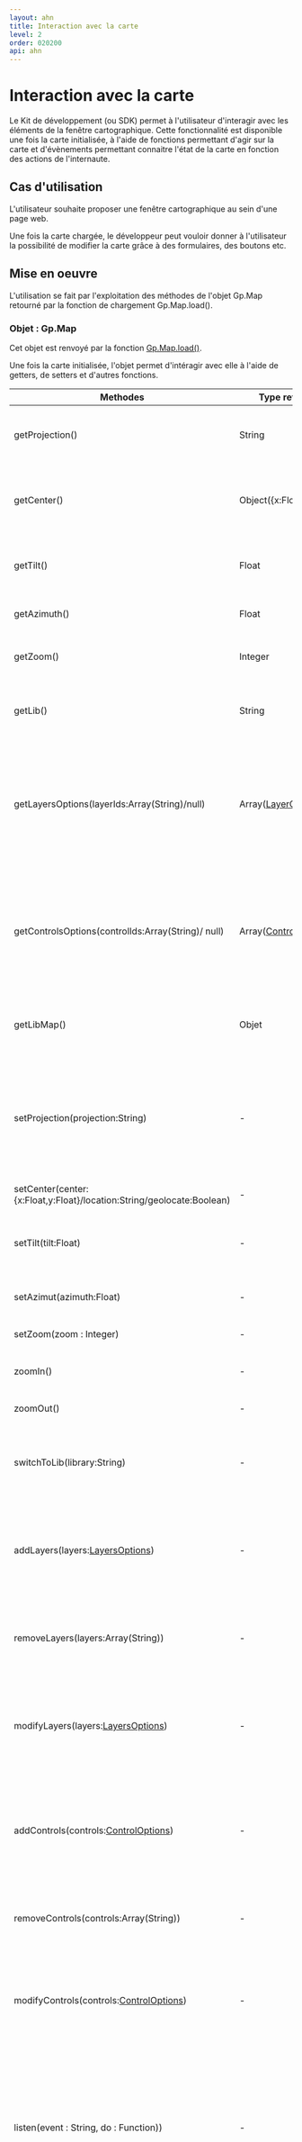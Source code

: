 ```yaml
---
layout: ahn
title: Interaction avec la carte
level: 2
order: 020200
api: ahn
---
```

# Interaction avec la carte

Le Kit de développement (ou SDK) permet à l'utilisateur d'interagir avec les éléments de la fenêtre cartographique. Cette fonctionnalité est disponible une fois la carte initialisée, à l'aide de fonctions permettant d'agir sur la carte et d'évènements permettant connaitre l'état de la carte en fonction des actions de l'internaute.

## Cas d'utilisation

L'utilisateur souhaite proposer une fenêtre cartographique au sein d'une page web.

Une fois la carte chargée, le développeur peut vouloir donner à l'utilisateur la possibilité de modifier la carte grâce à des formulaires, des boutons etc.

## Mise en oeuvre

L'utilisation se fait par l'exploitation des méthodes de l'objet Gp.Map retourné par la fonction de chargement Gp.Map.load().

### Objet : Gp.Map

Cet objet est renvoyé par la fonction [Gp.Map.load()](./dd_configuration-carte.html#gpMapLoad).

Une fois la carte initialisée, l'objet permet d'intéragir avec elle à l'aide de getters, de setters et d'autres fonctions.

Methodes | Type retourné | Valeur
-|-|-|
getProjection() | String | Retourne le code de la projection courante de la carte.
getCenter() | Object({x:Float,y:Float}) | Retourne les coordonnées du centre de la carte dans la projection courante.
getTilt() | Float | Retourne l'inclinaison de la caméra (uniquement 3d).
getAzimuth() | Float | Retourne l'azimut courant de la carte.
getZoom() | Integer | Retourne le niveau de zoom courant de la carte.
getLib() | String | Retourne le nom de la bibliothèque cartographique utilisée.
getLayersOptions(layerIds:Array(String)/null) | Array([LayerOptions](dd_configuration-carte.html#layerOptions)) | Retourne les options de la couche si un identifiant est passé en entrée de la fonction. Sinon, retourne les options de toutes les couches de la carte.
getControlsOptions(controlIds:Array(String)/ null) | Array([ControlOptions](dd_configuration-carte.html#controlOptions)) | Retourne les options du contrôle si un nom est passé en entrée de la fonction. Sinon, retourne les options de toutes les contrôles de la carte.
getLibMap() | Objet | Retourne l'objet "carte" de la bibliothèque cartographique sous-jacente.
setProjection(projection:String) |  - | Définit la projection de la carte. Si certaines couches ne sont pas compatibles avec la nouvelle projection, elles ne seront pas affichées.
setCenter(center: {x:Float,y:Float}/location:String/geolocate:Boolean) | - | Définit le centre de la carte. 
setTilt(tilt:Float) | - | Définit l'inclinaison de la caméra en degrés (uniquement en 3d).
setAzimut(azimuth:Float) | - | Définit l'azimuth de la carte en degrés.
setZoom(zoom : Integer) | - | Définit le niveau de zoom de la carte.
zoomIn() | - | Incrémente le niveau de zoom de la carte de 1.
zoomOut() | - | Décrémente le niveau de zoom de la carte de 1.
switchToLib(library:String) | - | Définit la bibliothèque utilisée pour la construction de la fenêtre cartographique.
addLayers(layers:[LayersOptions](dd_configuration-carte.html#layersOptions)) | - | Ajoute les couches listées dans la carte. Les propriétés de l'objet LayersOptions sont décrites dans le chapitre précédent.
removeLayers(layers:Array(String)) | - | Supprime de la carte les couches dont les identifiants font partie de la liste.
modifyLayers(layers:[LayersOptions](dd_configuration-carte.html#layersOptions)) | - | Modifie les couches listées dans la carte. Les propriétés de l'objet LayersOptions sont décrites dans le chapitre précédent.
addControls(controls:[ControlOptions](dd_configuration-carte.html#controlsOptions)) | - | Ajoute les outils listés dans la carte. Les propriétés de l'objet ControlOptions sont décrites dans le chapitre précédent.
removeControls(controls:Array(String)) | - | Supprime de la carte les couches dont les noms font partie de la liste.
modifyControls(controls:[ControlOptions](dd_configuration-carte.html#controlsOptions)) | - | Modifie les outils listés. Les propriétés de l'object ControlsOptions sont décrite dans le chapitre précédent.
<a name="gpMapListen"></a>listen(event : String, do : Function)) | - | Associe un traitement (fonction "do") à la réception de l'événemment "event". La liste des événements auxquels la fonction peut s'abonner est donnée [ci-dessous](#evenements).
forget(event : String ; do : Function) | - | Annule l'association du traitement "do" à l'événement "event".


### <a name="evenements"></a>Evénements

[La méthode listen de l'objet Gp.Map](#gpMapListen) permet de s'abonner à divers événements transmis par l'API HAut Niveau. Chaque événement est accompagné d'un ensemble de propriétés passées en paramètre de la fonction d'écoute.

Nom de l'événement | Propriétés | Valeur
-|-|-|
mapLoaded | map:Gp.Map | déclenché une fois la carte chargée.
mapFailure | error:String | déclenché en cas d'échec de Gp.Map.load().
mapGeolocated | center:{x:Float,y:Float} | déclenché une fois le centrage par géolocalisation effectué.
mapLocated | center:{x:Float,y:Float} | déclenché une fois le centrage par Géocodage effectué.
mapConfigured | config:[Gp.Config](../services/dd_services_autoconf.html) | déclenché une fois l'appel à l'autoconfiguration effectué.
centerChanged | center:{x:Float,y:Float} | déclenché au changement de centre de la carte. La fonction propose en entrée les nouvelles coordonnées du centre.
zoomChanged | zoom:Integer | déclenché au changement de zoom de la carte. La fonction propose en entrée le nouveau niveau de zoom.
azimuthChanged | azimuth:Number | déclenché au changement d'azimuth de la carte. La fonction propose en entrée la nouvelle inclinaison en degrés décimaux.
tiltChanged | tilt:Number | déclenché au changement de cap de la carte 3d. La fonction propose en entrée le nouveau cap en degrés décimaux.
projectionChanged | projection:String | déclenché au changement de projection de la carte. La fonction propose en entrée la nouvelle projection.
layerChanged | layerOptions:[LayerOptions](dd_configuration-carte.html#layerOptions) | déclenché au changement d'une couche de la carte. La fonction propose en entrée les paramètres de la couche modifiée.
controlChanged | controlOptions: [ControlOptions](dd_configuration-carte.html#controlOptions) | déclenché au changement d'un outil de la carte. La fonction propose en entrée les paramètres de l'outil modifié.

